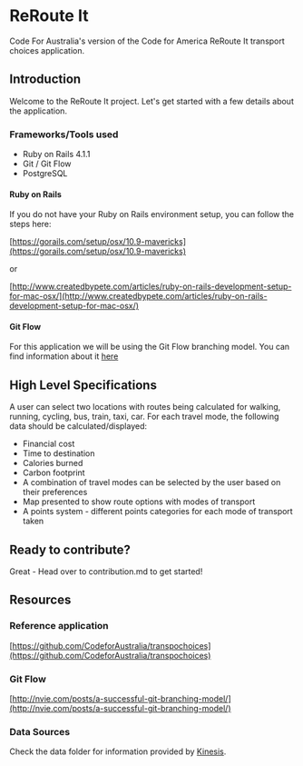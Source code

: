 ReRoute It
==========

Code For Australia's version of the Code for America ReRoute It transport choices application.

## Introduction

Welcome to the ReRoute It project. Let's get started with a few details about the application.

### Frameworks/Tools used

- Ruby on Rails 4.1.1
- Git / Git Flow
- PostgreSQL

#### Ruby on Rails

If you do not have your Ruby on Rails environment setup, you can follow the steps here: 

[https://gorails.com/setup/osx/10.9-mavericks](https://gorails.com/setup/osx/10.9-mavericks)

or

[http://www.createdbypete.com/articles/ruby-on-rails-development-setup-for-mac-osx/](http://www.createdbypete.com/articles/ruby-on-rails-development-setup-for-mac-osx/)

#### Git Flow

For this application we will be using the Git Flow branching model. You can find information about it [here](http://nvie.com/posts/a-successful-git-branching-model/)

## High Level Specifications

A user can select two locations with routes being calculated for walking, running, cycling, bus, train, taxi, car.
For each travel mode, the following data should be calculated/displayed:
- Financial cost
- Time to destination
- Calories burned
- Carbon footprint
- A combination of travel modes can be selected by the user based on their preferences
- Map presented to show route options with modes of transport
- A points system - different points categories for each mode of transport taken

## Ready to contribute?

Great - Head over to contribution.md to get started!

## Resources

### Reference application
[https://github.com/CodeforAustralia/transpochoices](https://github.com/CodeforAustralia/transpochoices)

### Git Flow

[http://nvie.com/posts/a-successful-git-branching-model/](http://nvie.com/posts/a-successful-git-branching-model/)

### Data Sources
Check the data folder for information provided by [Kinesis](http://www.kinesis.org/).
